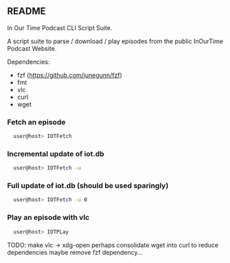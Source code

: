 ## README

In Our Time Podcast CLI Script Suite.
 
A script suite to parse / download / play episodes from the public InOurTime Podcast Website.

Dependencies: 
 - fzf (https://github.com/junegunn/fzf)
 - fmt
 - vlc 
 - curl 
 - wget 

### Fetch an episode
```bash
  user@host> IOTFetch 
```
### Incremental update of iot.db 
```bash
  user@host> IOTFetch -u 
```
### Full update of iot.db (should be used sparingly)
```bash
  user@host> IOTFetch -u 0
```

### Play an episode with vlc
```bash
  user@host> IOTPLay
```

TODO:
 make vlc -> xdg-open 
 perhaps consolidate wget into curl to reduce dependencies
 maybe remove fzf dependency...
